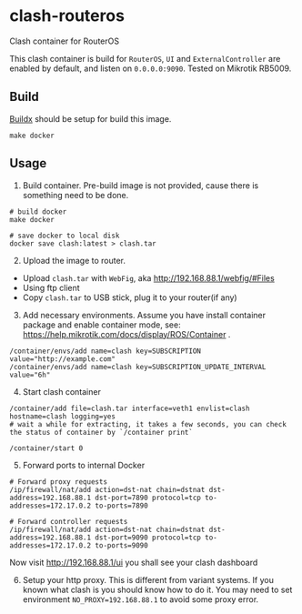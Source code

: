 # clash-routeros
Clash container for RouterOS

This clash container is build for `RouterOS`, `UI` and `ExternalController` are enabled by
default, and listen on `0.0.0.0:9090`. Tested on Mikrotik RB5009.

## Build
[Buildx](https://docs.docker.com/build/buildx/multiplatform-images/) should be setup for build this image.
```shell
make docker
```

## Usage
1. Build container. Pre-build image is not provided, cause there is something need to be done.
```shell
# build docker
make docker

# save docker to local disk
docker save clash:latest > clash.tar
```

2. Upload the image to router.
  * Upload `clash.tar` with `WebFig`, aka http://192.168.88.1/webfig/#Files
  * Using ftp client
  * Copy `clash.tar` to USB stick, plug it to your router(if any)

3. Add necessary environments. Assume you have install container package and enable container mode,
see: https://help.mikrotik.com/docs/display/ROS/Container . 
```shell
/container/envs/add name=clash key=SUBSCRIPTION value="http://example.com"
/container/envs/add name=clash key=SUBSCRIPTION_UPDATE_INTERVAL value="6h"
```

4. Start clash container
```shell
/container/add file=clash.tar interface=veth1 envlist=clash hostname=clash logging=yes
# wait a while for extracting, it takes a few seconds, you can check the status of container by `/container print`

/container/start 0
```

5. Forward ports to internal Docker
```shell
# Forward proxy requests
/ip/firewall/nat/add action=dst-nat chain=dstnat dst-address=192.168.88.1 dst-port=7890 protocol=tcp to-addresses=172.17.0.2 to-ports=7890

# Forward controller requests
/ip/firewall/nat/add action=dst-nat chain=dstnat dst-address=192.168.88.1 dst-port=9090 protocol=tcp to-addresses=172.17.0.2 to-ports=9090
```

Now visit http://192.168.88.1/ui you shall see your clash dashboard

6. Setup your http proxy.
This is different from variant systems. If you known what clash is you should know how to do it. 
You may need to set environment `NO_PROXY=192.168.88.1` to avoid some proxy error.